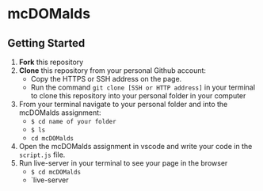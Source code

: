 # mcDOMalds

## Getting Started
1. **Fork** this repository
2. **Clone** this repository from your personal Github account:
    - Copy the HTTPS or SSH address on the page.
    - Run the command `git clone [SSH or HTTP address]` in your terminal to clone this repository into your personal folder in  your computer 
3. From your terminal navigate to your personal folder and into the mcDOMalds assignment:
    - `$ cd name of your folder`
    - `$ ls` 
    - `cd mcDOMalds`
4. Open the mcDOMalds assignment in vscode and write your code in the `script.js` file.
5. Run live-server in your terminal to see your page in the browser
   - `$ cd mcDOMalds`
   - `live-server
